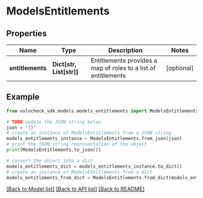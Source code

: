 # ModelsEntitlements


## Properties

Name | Type | Description | Notes
------------ | ------------- | ------------- | -------------
**entitlements** | **Dict[str, List[str]]** | Entitlements provides a map of roles to a list of entitlements | [optional] 

## Example

```python
from vulncheck_sdk.models.models_entitlements import ModelsEntitlements

# TODO update the JSON string below
json = "{}"
# create an instance of ModelsEntitlements from a JSON string
models_entitlements_instance = ModelsEntitlements.from_json(json)
# print the JSON string representation of the object
print(ModelsEntitlements.to_json())

# convert the object into a dict
models_entitlements_dict = models_entitlements_instance.to_dict()
# create an instance of ModelsEntitlements from a dict
models_entitlements_from_dict = ModelsEntitlements.from_dict(models_entitlements_dict)
```
[[Back to Model list]](../README.md#documentation-for-models) [[Back to API list]](../README.md#documentation-for-api-endpoints) [[Back to README]](../README.md)


